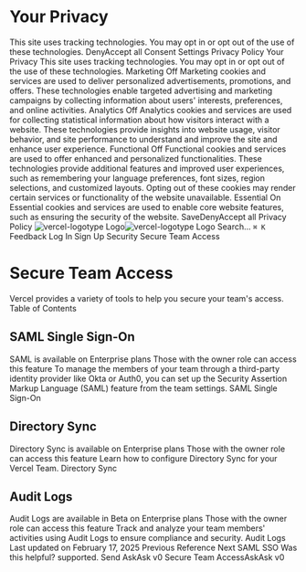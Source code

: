# Your Privacy
This site uses tracking technologies. You may opt in or opt out of the use of these technologies.
DenyAccept all
Consent Settings
Privacy Policy
Your Privacy
This site uses tracking technologies. You may opt in or opt out of the use of these technologies.
Marketing
Off
Marketing cookies and services are used to deliver personalized advertisements, promotions, and offers. These technologies enable targeted advertising and marketing campaigns by collecting information about users' interests, preferences, and online activities. 
Analytics
Off
Analytics cookies and services are used for collecting statistical information about how visitors interact with a website. These technologies provide insights into website usage, visitor behavior, and site performance to understand and improve the site and enhance user experience.
Functional
Off
Functional cookies and services are used to offer enhanced and personalized functionalities. These technologies provide additional features and improved user experiences, such as remembering your language preferences, font sizes, region selections, and customized layouts. Opting out of these cookies may render certain services or functionality of the website unavailable.
Essential
On
Essential cookies and services are used to enable core website features, such as ensuring the security of the website. 
SaveDenyAccept all
Privacy Policy
![vercel-logotype Logo](https://vercel.com/vc-ap-vercel-docs/_next/static/media/vercel-logotype-light.cf7eca76.svg)![vercel-logotype Logo](https://vercel.com/vc-ap-vercel-docs/_next/static/media/vercel-logotype-dark.01246f11.svg)
Search...
`⌘ K`
Feedback
Log In
Sign Up
Security
Secure Team Access
# Secure Team Access
Vercel provides a variety of tools to help you secure your team's access.
Table of Contents
## SAML Single Sign-On
SAML is available on Enterprise plans
Those with the owner role can access this feature
To manage the members of your team through a third-party identity provider like Okta or Auth0, you can set up the Security Assertion Markup Language (SAML) feature from the team settings.
SAML Single Sign-On
## Directory Sync
Directory Sync is available on Enterprise plans
Those with the owner role can access this feature
Learn how to configure Directory Sync for your Vercel Team.
Directory Sync
## Audit Logs
Audit Logs are available in Beta on Enterprise plans
Those with the owner role can access this feature
Track and analyze your team members' activities using Audit Logs to ensure compliance and security.
Audit Logs
Last updated on February 17, 2025
Previous
Reference
Next
SAML SSO
Was this helpful?
supported.
Send
AskAsk v0
Secure Team AccessAskAsk v0

